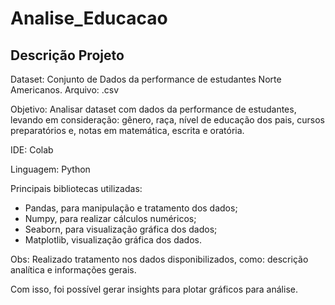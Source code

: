 # Analise_Educacao

## Descrição Projeto

Dataset: Conjunto de Dados da performance de estudantes Norte Americanos.
Arquivo: .csv

Objetivo: Analisar dataset com dados da performance de estudantes, levando em consideração: gênero, raça, 
nível de educação dos pais, cursos preparatórios e, notas em matemática, escrita e oratória. 

IDE: Colab

Linguagem: Python

Principais bibliotecas utilizadas:
- Pandas, para manipulação e tratamento dos dados;
- Numpy, para realizar cálculos numéricos;
- Seaborn, para visualização gráfica dos dados;
- Matplotlib, visualização gráfica dos dados.

Obs: Realizado tratamento nos dados disponibilizados, como: descrição analítica e informações gerais.

Com isso, foi possível gerar insights para plotar gráficos para análise.
